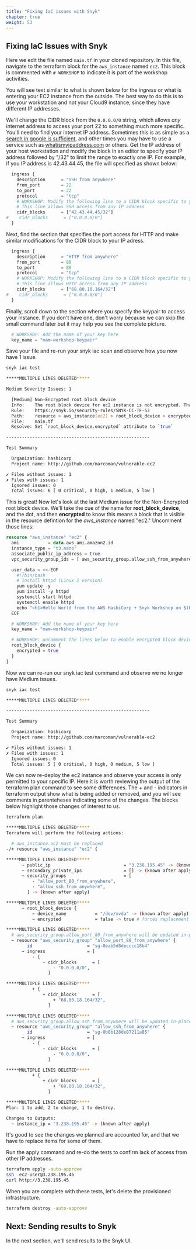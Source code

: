 ```yaml
---
title: "Fixing IaC issues with Snyk"
chapter: true
weight: 53
---
```


## Fixing IaC Issues with Snyk

Here we edit the file named `main.tf` in your cloned repository.  In this file, navigate to the terraform block for the `aws_instance` named `ec2`.  This block is commented with `# WORKSHOP` to indicate it is part of the workshop activities.

You will see text similar to what is shown below for the *ingress* or what is entering your EC2 instance from the outside.  The best way to do this is to use your workstation and not your Cloud9 instance, since they have different IP addresses.  

We'll change the CIDR block from the `0.0.0.0/0` string, which allows *any* internet address to access your port 22 to something much more specific.  You'll need to find your internet IP address.  Sometimes this is as simple as a [search in google is sufficient](https://www.google.com/search?q=what+is+my+ip&oq=what+is+my+ip), and other times you may have to use a service such as [whatismyipaddress.com](https://whatismyipaddress.com/) or others.  Get the IP address of your host workstation and modify the block in an editor to specify your IP address followed by "/32" to limit the range to exactly one IP.  For example, if you IP address is 42.43.44.45, the file will specified as shown below:

```terraform
  ingress {
    description      = "SSH from anywhere"
    from_port        = 22
    to_port          = 22
    protocol         = "tcp"
    # WORKSHOP: Modify the following line to a CIDR block specific to you, and uncomment the next line with 0.0.0.0
    # This line allows SSH access from any IP address
    cidr_blocks      = ["42.43.44.45/32"]
#    cidr_blocks      = ["0.0.0.0/0"]
  }
```

Next, find the section that specifies the port access for HTTP and make similar modifications for the CIDR block to your IP adress.

```terraform
  ingress {
    description      = "HTTP from anywhere"
    from_port        = 80
    to_port          = 80
    protocol         = "tcp"
    # WORKSHOP: Modify the following line to a CIDR block specific to you, and uncomment the next line with 0.0.0.0
    # This line allows HTTP access from any IP address
    cidr_blocks      = ["68.80.18.164/32"]
#    cidr_blocks      = ["0.0.0.0/0"]
  }

```

Finally, scroll down to the section where you specify the keypair to access your instance. If you don't have one, don't worry because we can skip the small command later but it may help you see the complete picture.

```terraform
  # WORKSHOP: Add the name of your key here
  key_name = "mam-workshop-keypair"
```

Save your file and re-run your snyk iac scan and observe how you now have 1 issue.

```bash
snyk iac test

*****MULTIPLE LINES DELETED*****

Medium Severity Issues: 1

  [Medium] Non-Encrypted root block device
  Info:    The root block device for ec2 instance is not encrypted. That should someone gain unauthorized access to the data they would be able to read the contents.
  Rule:    https://snyk.io/security-rules/SNYK-CC-TF-53
  Path:    resource > aws_instance[ec2] > root_block_device > encrypted
  File:    main.tf
  Resolve: Set `root_block_device.encrypted` attribute to `true`

-------------------------------------------------------

Test Summary

  Organization: hashicorp
  Project name: http://github.com/marcoman/vulnerable-ec2

✔ Files without issues: 1
✗ Files with issues: 1
  Ignored issues: 0
  Total issues: 6 [ 0 critical, 0 high, 1 medium, 5 low ]

```

This is great!  Now let's look at the last Medium issue for the Non-Encrypted root block device.  We'll take the cue of the name for **root_block_device**, and the dot, and then **encrypted** to know this means a block that is visible in the resource defintion for the *aws_instance* named "ec2."  Uncomment those lines:

```terraform
resource "aws_instance" "ec2" {
  ami           = data.aws_ami.amazon2.id
  instance_type = "t3.nano"
  associate_public_ip_address = true
  vpc_security_group_ids = [ aws_security_group.allow_ssh_from_anywhere.id, aws_security_group.allow_port_80_from_anywhere.id]

  user_data = <<-EOF
    #!/bin/bash
    # install httpd (Linux 2 version)
    yum update -y
    yum install -y httpd
    systemctl start httpd
    systemctl enable httpd
    echo "<h1>Hello World from the AWS HashiCorp + Snyk Workshop on $(hostname -f)</h1>" > /var/www/html/index.html
  EOF

  # WORKSHOP: Add the name of your key here
  key_name = "mam-workshop-keypair"

  # WORKSHOP: uncomment the lines below to enable encrypted block device
  root_block_device {
    encrypted = true
  }
}
```

Now we can re-run our snyk iac test command and observe we no longer have Medium issues.

```bash
snyk iac test

*****MULTIPLE LINES DELETED*****

-------------------------------------------------------

Test Summary

  Organization: hashicorp
  Project name: http://github.com/marcoman/vulnerable-ec2

✔ Files without issues: 1
✗ Files with issues: 1
  Ignored issues: 0
  Total issues: 5 [ 0 critical, 0 high, 0 medium, 5 low ]
```

We can now re-deploy the ec2 instance and observe your access is only permitted to your specific IP.  Here it is worth reviewing the output of the terraform plan command to see some differences.  The + and - indicators in terraform output show what is being added or removed, and you will see comments in parenteheses indicating some of the changes.  The blocks below highlight those changes of interest to us.

```bash
terraform plan

*****MULTIPLE LINES DELETED*****
Terraform will perform the following actions:

  # aws_instance.ec2 must be replaced
-/+ resource "aws_instance" "ec2" {

*****MULTIPLE LINES DELETED*****
      ~ public_ip                            = "3.238.195.45" -> (known after apply)
      ~ secondary_private_ips                = [] -> (known after apply)
      ~ security_groups                      = [
          - "allow_port_80_from_anywhere",
          - "allow_ssh_from_anywhere",
        ] -> (known after apply)

*****MULTIPLE LINES DELETED*****
      ~ root_block_device {
          ~ device_name           = "/dev/xvda" -> (known after apply)
          ~ encrypted             = false -> true # forces replacement

*****MULTIPLE LINES DELETED*****
  # aws_security_group.allow_port_80_from_anywhere will be updated in-place
  ~ resource "aws_security_group" "allow_port_80_from_anywhere" {
        id                     = "sg-0eab5d8decccc18b4"
      ~ ingress                = [
          - {
              - cidr_blocks      = [
                  - "0.0.0.0/0",
                ]

*****MULTIPLE LINES DELETED*****
          + {
              + cidr_blocks      = [
                  + "68.80.18.164/32",
                ]

*****MULTIPLE LINES DELETED*****
  # aws_security_group.allow_ssh_from_anywhere will be updated in-place
  ~ resource "aws_security_group" "allow_ssh_from_anywhere" {
        id                     = "sg-0b8b128de07211a85"
      ~ ingress                = [
          - {
              - cidr_blocks      = [
                  - "0.0.0.0/0",
                ]

*****MULTIPLE LINES DELETED*****
          + {
              + cidr_blocks      = [
                  + "68.80.18.164/32",
                ]

*****MULTIPLE LINES DELETED*****
Plan: 1 to add, 2 to change, 1 to destroy.

Changes to Outputs:
  ~ instance_ip = "3.238.195.45" -> (known after apply)
```

It's good to see the changes we planned are accounted for, and that we have to replace items for some of them.

Run the apply command and re-do the tests to confirm lack of access from other IP addresses.

```bash
terraform apply -auto-approve
ssh  ec2-user@3.238.195.45
curl http://3.238.195.45
```

When you are complete with these tests, let's delete the provisioned infrastructure.

```bash
terraform destroy -auto-approve
```

## Next: Sending results to Snyk
In the next section, we'll send results to the Snyk UI.

